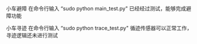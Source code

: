 ﻿小车避障
在命令行输入  “sudo python main_test.py"
已经经过测试，能够完成避障功能

小车寻迹
在命令行输入 “sudo python trace_test.py"
循迹传感器可以正常工作，寻迹逻辑还未进行测试